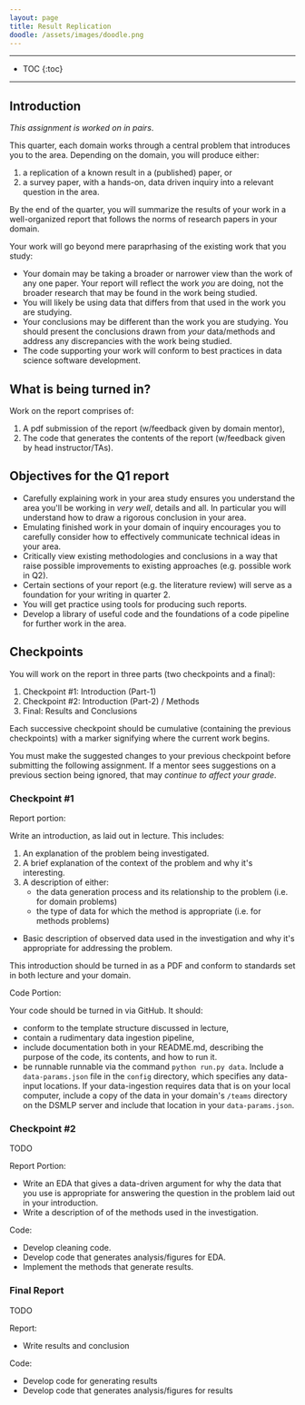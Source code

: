 ```yaml
---
layout: page
title: Result Replication
doodle: /assets/images/doodle.png
---
```


---
* TOC
{:toc}

---

## Introduction

*This assignment is worked on in pairs*.

This quarter, each domain works through a central problem that
introduces you to the area. Depending on the domain, you will produce
either:
1. a replication of a known result in a (published) paper, or
2. a survey paper, with a hands-on, data driven inquiry
   into a relevant question in the area.

By the end of the quarter, you will summarize the results of
your work in a well-organized report that follows the norms of
research papers in your domain.

Your work will go beyond mere paraprhasing of the existing work that
you study:
* Your domain may be taking a broader or narrower view than the work
  of any one paper. Your report will reflect the work *you* are doing,
  not the broader research that may be found in the work being
  studied.
* You will likely be using data that differs from that used in the
  work you are studying.
* Your conclusions may be different than the work you are
  studying. You should present the conclusions drawn from *your*
  data/methods and address any discrepancies with the work being
  studied.
* The code supporting your work will conform to best practices in data
  science software development.
  
## What is being turned in?

Work on the report comprises of:
1. A pdf submission of the report (w/feedback given by domain mentor),
2. The code that generates the contents of the report (w/feedback
   given by head instructor/TAs).
  
## Objectives for the Q1 report

* Carefully explaining work in your area study ensures you understand
  the area you'll be working in *very well*, details and
  all. In particular you will understand how to draw a rigorous
  conclusion in your area.
* Emulating finished work in your domain of inquiry encourages you to
  carefully consider how to effectively communicate technical ideas in
  your area.
* Critically view existing methodologies and conclusions in a way that
  raise possible improvements to existing approaches (e.g. possible
  work in Q2).
* Certain sections of your report (e.g. the literature review) will
  serve as a foundation for your writing in quarter 2.
* You will get practice using tools for producing such reports.
* Develop a library of useful code and the foundations
  of a code pipeline for further work in the area.

## Checkpoints

You will work on the report in three parts (two checkpoints and a final):
1. Checkpoint #1: Introduction (Part-1)
2. Checkpoint #2: Introduction (Part-2) / Methods
3. Final: Results and Conclusions

Each successive checkpoint should be cumulative (containing the
previous checkpoints) with a marker signifying where the current work
begins.

You must make the suggested changes to your previous checkpoint before
submitting the following assignment. If a mentor sees suggestions on a
previous section being ignored, that may *continue to affect your
grade*.

### Checkpoint #1

Report portion:

Write an introduction, as laid out in lecture. This includes:
1. An explanation of the problem being investigated.
2. A brief explanation of the context of the problem and why it's
   interesting.
3. A description of either:
   * the data generation process and its relationship to the problem
     (i.e. for domain problems)
   * the type of data for which the method is appropriate
     (i.e. for methods problems)
* Basic description of observed data used in the investigation and why
  it's appropriate for addressing the problem.

This introduction should be turned in as a PDF and conform to
standards set in both lecture and your domain.

Code Portion:

Your code should be turned in via GitHub. It should:
* conform to the template structure discussed in lecture,
* contain a rudimentary data ingestion pipeline,
* include documentation both in your README.md, describing the purpose
  of the code, its contents, and how to run it.
* be runnable runnable via the command `python run.py data`. Include a
  `data-params.json` file in the `config` directory, which specifies
  any data-input locations. If your data-ingestion requires data that
  is on your local computer, include a copy of the data in your
  domain's `/teams` directory on the DSMLP server and include that
  location in your `data-params.json`.


### Checkpoint #2

TODO

Report Portion:

* Write an EDA that gives a data-driven argument for why the data that
you use is appropriate for answering the question in the problem laid
out in your introduction.
* Write a description of of the methods used in the investigation.

Code:
* Develop cleaning code.
* Develop code that generates analysis/figures for EDA.
* Implement the methods that generate results.

### Final Report

TODO

Report:
* Write results and conclusion

Code:
* Develop code for generating results
* Develop code that generates analysis/figures for results
